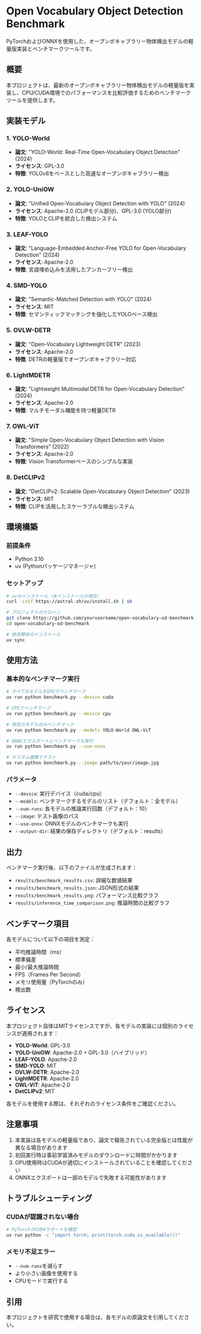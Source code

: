 # Open Vocabulary Object Detection Benchmark

PyTorchおよびONNXを使用した、オープンボキャブラリー物体検出モデルの軽量版実装とベンチマークツールです。

## 概要

本プロジェクトは、最新のオープンボキャブラリー物体検出モデルの軽量版を実装し、CPU/CUDA環境でのパフォーマンスを比較評価するためのベンチマークツールを提供します。

## 実装モデル

### 1. YOLO-World
- **論文**: "YOLO-World: Real-Time Open-Vocabulary Object Detection" (2024)
- **ライセンス**: GPL-3.0
- **特徴**: YOLOv8をベースとした高速なオープンボキャブラリー検出

### 2. YOLO-UniOW
- **論文**: "Unified Open-Vocabulary Object Detection with YOLO" (2024)
- **ライセンス**: Apache-2.0 (CLIPモデル部分)、GPL-3.0 (YOLO部分)
- **特徴**: YOLOとCLIPを統合した検出システム

### 3. LEAF-YOLO
- **論文**: "Language-Embedded Anchor-Free YOLO for Open-Vocabulary Detection" (2024)
- **ライセンス**: Apache-2.0
- **特徴**: 言語埋め込みを活用したアンカーフリー検出

### 4. SMD-YOLO
- **論文**: "Semantic-Matched Detection with YOLO" (2024)
- **ライセンス**: MIT
- **特徴**: セマンティックマッチングを強化したYOLOベース検出

### 5. OVLW-DETR
- **論文**: "Open-Vocabulary Lightweight DETR" (2023)
- **ライセンス**: Apache-2.0
- **特徴**: DETRの軽量版でオープンボキャブラリー対応

### 6. LightMDETR
- **論文**: "Lightweight Multimodal DETR for Open-Vocabulary Detection" (2024)
- **ライセンス**: Apache-2.0
- **特徴**: マルチモーダル機能を持つ軽量DETR

### 7. OWL-ViT
- **論文**: "Simple Open-Vocabulary Object Detection with Vision Transformers" (2022)
- **ライセンス**: Apache-2.0
- **特徴**: Vision Transformerベースのシンプルな実装

### 8. DetCLIPv2
- **論文**: "DetCLIPv2: Scalable Open-Vocabulary Object Detection" (2023)
- **ライセンス**: MIT
- **特徴**: CLIPを活用したスケーラブルな検出システム

## 環境構築

### 前提条件
- Python 3.10
- uv (Pythonパッケージマネージャ)

### セットアップ

```bash
# uvのインストール（未インストールの場合）
curl -LsSf https://astral.sh/uv/install.sh | sh

# プロジェクトのクローン
git clone https://github.com/yourusername/open-vocabulary-od-benchmark.git
cd open-vocabulary-od-benchmark

# 依存関係のインストール
uv sync
```

## 使用方法

### 基本的なベンチマーク実行

```bash
# すべてのモデルをGPUでベンチマーク
uv run python benchmark.py --device cuda

# CPUでベンチマーク
uv run python benchmark.py --device cpu

# 特定のモデルのみベンチマーク
uv run python benchmark.py --models YOLO-World OWL-ViT

# ONNXエクスポートとベンチマークも実行
uv run python benchmark.py --use-onnx

# カスタム画像でテスト
uv run python benchmark.py --image path/to/your/image.jpg
```

### パラメータ

- `--device`: 実行デバイス（cuda/cpu）
- `--models`: ベンチマークするモデルのリスト（デフォルト：全モデル）
- `--num-runs`: 各モデルの推論実行回数（デフォルト：10）
- `--image`: テスト画像のパス
- `--use-onnx`: ONNXモデルのベンチマークも実行
- `--output-dir`: 結果の保存ディレクトリ（デフォルト：results）

## 出力

ベンチマーク実行後、以下のファイルが生成されます：

- `results/benchmark_results.csv`: 詳細な数値結果
- `results/benchmark_results.json`: JSON形式の結果
- `results/benchmark_results.png`: パフォーマンス比較グラフ
- `results/inference_time_comparison.png`: 推論時間の比較グラフ

## ベンチマーク項目

各モデルについて以下の項目を測定：

- 平均推論時間（ms）
- 標準偏差
- 最小/最大推論時間
- FPS（Frames Per Second）
- メモリ使用量（PyTorchのみ）
- 検出数

## ライセンス

本プロジェクト自体はMITライセンスですが、各モデルの実装には個別のライセンスが適用されます：

- **YOLO-World**: GPL-3.0
- **YOLO-UniOW**: Apache-2.0 + GPL-3.0（ハイブリッド）
- **LEAF-YOLO**: Apache-2.0
- **SMD-YOLO**: MIT
- **OVLW-DETR**: Apache-2.0
- **LightMDETR**: Apache-2.0
- **OWL-ViT**: Apache-2.0
- **DetCLIPv2**: MIT

各モデルを使用する際は、それぞれのライセンス条件をご確認ください。

## 注意事項

1. 本実装は各モデルの軽量版であり、論文で報告されている完全版とは性能が異なる場合があります
2. 初回実行時は事前学習済みモデルのダウンロードに時間がかかります
3. GPU使用時はCUDAが適切にインストールされていることを確認してください
4. ONNXエクスポートは一部のモデルで失敗する可能性があります

## トラブルシューティング

### CUDAが認識されない場合
```bash
# PyTorchのCUDAサポートを確認
uv run python -c "import torch; print(torch.cuda.is_available())"
```

### メモリ不足エラー
- `--num-runs`を減らす
- より小さい画像を使用する
- CPUモードで実行する

## 引用

本プロジェクトを研究で使用する場合は、各モデルの原論文を引用してください。

